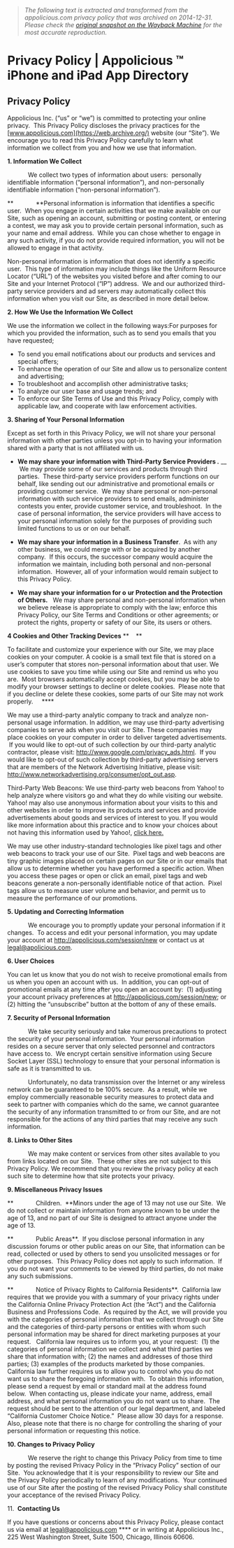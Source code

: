 > *The following text is extracted and transformed from the appolicious.com privacy policy that was archived on 2014-12-31. Please check the [original snapshot on the Wayback Machine](https://web.archive.org/web/20141231040932id_/https%3A//www.appolicious.com/pages/privacy-policy) for the most accurate reproduction.*

# Privacy Policy | Appolicious ™ iPhone and iPad App Directory

## Privacy Policy

Appolicious Inc. (“us” or “we”) is committed to protecting your online privacy.  This Privacy Policy discloses the privacy practices for the [www.appolicious.com](https://web.archive.org/) website (our “Site”). We encourage you to read this Privacy Policy carefully to learn what information we collect from you and how we use that information.

**1\. Information We Collect**

            We collect two types of information about users:  personally identifiable information (“personal information”), and non-personally identifiable information (“non-personal information”). 

**             **Personal information is information that identifies a specific user.  When you engage in certain activities that we make available on our Site, such as opening an account, submitting or posting content, or entering a contest, we may ask you to provide certain personal information, such as your name and email address.  While you can chose whether to engage in any such activity, if you do not provide required information, you will not be allowed to engage in that activity.

Non-personal information is information that does not identify a specific user.  This type of information may include things like the Uniform Resource Locator (“URL”) of the websites you visited before and after coming to our Site and your Internet Protocol (“IP”) address.  We and our authorized third-party service providers and ad servers may automatically collect this information when you visit our Site, as described in more detail below.    

**2\. How We Use the Information We Collect**

We use the information we collect in the following ways:For purposes for which you provided the information, such as to send you emails that you have requested;

  * To send you email notifications about our products and services and special offers;
  * To enhance the operation of our Site and allow us to personalize content and advertising;
  * To troubleshoot and accomplish other administrative tasks;
  * To analyze our user base and usage trends; and 
  * To enforce our Site Terms of Use and this Privacy Policy, comply with applicable law, and cooperate with law enforcement activities. 



**3\. Sharing of Your Personal Information**  


Except as set forth in this Privacy Policy, we will not share your personal information with other parties unless you opt-in to having your information shared with a party that is not affiliated with us. 

  * **We may share your information with Third-Party Service Providers _._** __  We may provide some of our services and products through third parties.  These third-party service providers perform functions on our behalf, like sending out our administrative and promotional emails or providing customer service.  We may share personal or non-personal information with such service providers to send emails, administer contests you enter, provide customer service, and troubleshoot.  In the case of personal information, the service providers will have access to your personal information solely for the purposes of providing such limited functions to us or on our behalf. 


  * **We may share your information in a** **Business Transfer**.  As with any other business, we could merge with or be acquired by another company.  If this occurs, the successor company would acquire the information we maintain, including both personal and non-personal information.  However, all of your information would remain subject to this Privacy Policy.


  * **We may share your information for o** **ur Protection and the Protection of Others.**   We may share personal and non-personal information when we believe release is appropriate to comply with the law; enforce this Privacy Policy, our Site Terms and Conditions or other agreements; or protect the rights, property or safety of our Site, its users or others.



**4 Cookies and Other Tracking Devices** **    **

To facilitate and customize your experience with our Site, we may place cookies on your computer. A cookie is a small text file that is stored on a user’s computer that stores non-personal information about that user. We use cookies to save you time while using our Site and remind us who you are.  Most browsers automatically accept cookies, but you may be able to modify your browser settings to decline or delete cookies.  Please note that if you decline or delete these cookies, some parts of our Site may not work properly.     ****

We may use a third-party analytic company to track and analyze non-personal usage information. In addition, we may use third-party advertising companies to serve ads when you visit our Site. These companies may place cookies on your computer in order to deliver targeted advertisements.  If you would like to opt-out of such collection by our third-party analytic contractor, please visit: <http://www.google.com/privacy_ads.html>.  If you would like to opt-out of such collection by third-party advertising servers that are members of the Network Advertising Initiative, please visit:  <http://www.networkadvertising.org/consumer/opt_out.asp>. 

Third-Party Web Beacons: We use third-party web beacons from Yahoo! to help analyze where visitors go and what they do while visiting our website. Yahoo! may also use anonymous information about your visits to this and other websites in order to improve its products and services and provide advertisements about goods and services of interest to you. If you would like more information about this practice and to know your choices about not having this information used by Yahoo!, [click here.](http://info.yahoo.com/privacy/us/yahoo/opt_out/targeting/details.html)

We may use other industry-standard technologies like pixel tags and other web beacons to track your use of our Site.  Pixel tags and web beacons are tiny graphic images placed on certain pages on our Site or in our emails that allow us to determine whether you have performed a specific action. When you access these pages or open or click an email, pixel tags and web beacons generate a non-personally identifiable notice of that action.  Pixel tags allow us to measure user volume and behavior, and permit us to measure the performance of our promotions.   

**5\. Updating and Correcting Information**

            We encourage you to promptly update your personal information if it changes.  To access and edit your personal information, you may update your account at <http://appolicious.com/session/new> or contact us at legal@apolicious.com.

**6\. User Choices**

You can let us know that you do not wish to receive promotional emails from us when you open an account with us.  In addition, you can opt-out of promotional emails at any time after you open an account by:  (1) adjusting your account privacy preferences at <http://appolicious.com/session/new>; or (2) hitting the “unsubscribe” button at the bottom of any of these emails. 

**7\. Security of Personal Information**

            We take security seriously and take numerous precautions to protect the security of your personal information.  Your personal information resides on a secure server that only selected personnel and contractors have access to.  We encrypt certain sensitive information using Secure Socket Layer (SSL) technology to ensure that your personal information is safe as it is transmitted to us.   

            Unfortunately, no data transmission over the Internet or any wireless network can be guaranteed to be 100% secure.  As a result, while we employ commercially reasonable security measures to protect data and seek to partner with companies which do the same, we cannot guarantee the security of any information transmitted to or from our Site, and are not responsible for the actions of any third parties that may receive any such information.

**8\. Links to Other Sites**

            We may make content or services from other sites available to you from links located on our Site.  These other sites are not subject to this Privacy Policy. We recommend that you review the privacy policy at each such site to determine how that site protects your privacy. 

**9\. Miscellaneous Privacy Issues**

**             Children.  **Minors under the age of 13 may not use our Site.  We do not collect or maintain information from anyone known to be under the age of 13, and no part of our Site is designed to attract anyone under the age of 13.

**             Public Areas**.  If you disclose personal information in any discussion forums or other public areas on our Site, that information can be read, collected or used by others to send you unsolicited messages or for other purposes.  This Privacy Policy does not apply to such information.  If you do not want your comments to be viewed by third parties, do not make any such submissions.

**             Notice of Privacy Rights to California Residents**.  California law requires that we provide you with a summary of your privacy rights under the California Online Privacy Protection Act (the “Act”) and the California Business and Professions Code.  As required by the Act, we will provide you with the categories of personal information that we collect through our Site and the categories of third-party persons or entities with whom such personal information may be shared for direct marketing purposes at your request.   California law requires us to inform you, at your request:  (1) the categories of personal information we collect and what third parties we share that information with; (2) the names and addresses of those third parties; (3) examples of the products marketed by those companies.  California law further requires us to allow you to control who you do not want us to share the foregoing information with.  To obtain this information, please send a request by email or standard mail at the address found below.  When contacting us, please indicate your name, address, email address, and what personal information you do not want us to share.  The request should be sent to the attention of our legal department, and labeled “California Customer Choice Notice.”  Please allow 30 days for a response.  Also, please note that there is no charge for controlling the sharing of your personal information or requesting this notice. 

**10\. Changes to Privacy Policy**




            We reserve the right to change this Privacy Policy from time to time by posting the revised Privacy Policy in the “Privacy Policy” section of our Site.  You acknowledge that it is your responsibility to review our Site and the Privacy Policy periodically to learn of any modifications.  Your continued use of our Site after the posting of the revised Privacy Policy shall constitute your acceptance of the revised Privacy Policy.    

11.  **Contacting Us**

If you have questions or concerns about this Privacy Policy, please contact us via email at legal@appolicious.com **** or in writing at Appolicious Inc., 225 West Washington Street, Suite 1500, Chicago, Illinois 60606. 
